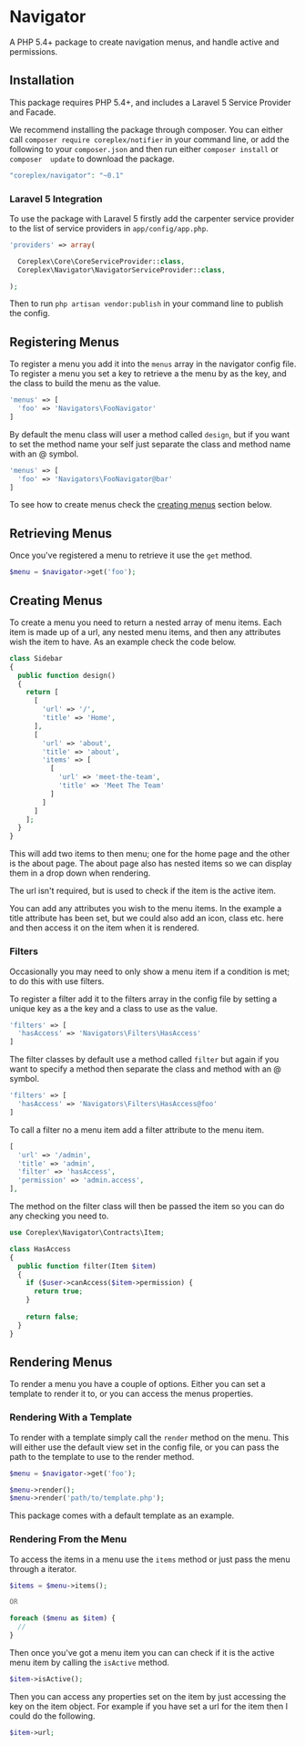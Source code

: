 # Navigator

A PHP 5.4+ package to create navigation menus, and handle active and permissions.

## Installation

This package requires PHP 5.4+, and includes a Laravel 5 Service Provider and Facade.

We recommend installing the package through composer. You can either call `composer require coreplex/notifier` in 
your command line, or add the following to your `composer.json` and then run either `composer install` or `composer 
update` to download the package.

```php
"coreplex/navigator": "~0.1"
```

### Laravel 5 Integration

To use the package with Laravel 5 firstly add the carpenter service provider to the list of service providers in 
`app/config/app.php`.

```php
'providers' => array(

  Coreplex\Core\CoreServiceProvider::class,
  Coreplex\Navigator\NavigatorServiceProvider::class,

);
```

Then to run `php artisan vendor:publish` in your command line to publish the config.

## Registering Menus

To register a menu you add it into the `menus` array in the navigator config file. To register a menu you set a key to 
retrieve a the menu by as the key, and the class to build the menu as the value.

```php
'menus' => [
  'foo' => 'Navigators\FooNavigator'
]
```

By default the menu class will user a method called `design`, but if you want to set the method name your self just 
separate the class and method name with an @ symbol.

```php
'menus' => [
  'foo' => 'Navigators\FooNavigator@bar'
]
```

To see how to create menus check the [creating menus](#creating-menus) section below.

## Retrieving Menus

Once you've registered a menu to retrieve it use the `get` method.
 
```php
$menu = $navigator->get('foo');
```

## Creating Menus

To create a menu you need to return a nested array of menu items. Each item is made up of a url, any nested menu items, 
and then any attributes wish the item to have. As an example check the code below.

```php
class Sidebar 
{
  public function design()
  {
    return [
      [
        'url' => '/',
        'title' => 'Home',
      ],
      [
        'url' => 'about',
        'title' => 'about',
        'items' => [
          [
            'url' => 'meet-the-team',
            'title' => 'Meet The Team'
          ]
        ]
      ]
    ];
  }
}
```

This will add two items to then menu; one for the home page and the other is the about page. The about page also has 
nested items so we can display them in a drop down when rendering.

The url isn't required, but is used to check if the item is the active item.

You can add any attributes you wish to the menu items. In the example a title attribute has been set, but we could also
add an icon, class etc. here and then access it on the item when it is rendered.

### Filters

Occasionally you may need to only show a menu item if a condition is met; to do this with use filters.

To register a filter add it to the filters array in the config file by setting a unique key as a the key and a class
to use as the value.

```php
'filters' => [
  'hasAccess' => 'Navigators\Filters\HasAccess'
]
```

The filter classes by default use a method called `filter` but again if you want to specify a method then separate the 
class and method with an @ symbol.

```php
'filters' => [
  'hasAccess' => 'Navigators\Filters\HasAccess@foo'
]
```

To call a filter no a menu item add a filter attribute to the menu item.

```php
[
  'url' => '/admin',
  'title' => 'admin',
  'filter' => 'hasAccess',
  'permission' => 'admin.access',
],
```

The method on the filter class will then be passed the item so you can do any checking you need to.

```php
use Coreplex\Navigator\Contracts\Item;

class HasAccess 
{
  public function filter(Item $item)
  {
    if ($user->canAccess($item->permission) {
      return true;
    }
    
    return false;
  }
}
```

## Rendering Menus

To render a menu you have a couple of options. Either you can set a template to render it to, or you can access the 
menus properties.

### Rendering With a Template

To render with a template simply call the `render` method on the menu. This will either use the default view set in the 
config file, or you can pass the path to the template to use to the render method.

```php
$menu = $navigator->get('foo');

$menu->render();
$menu->render('path/to/template.php');
```

This package comes with a default template as an example.

### Rendering From the Menu

To access the items in a menu use the `items` method or just pass the menu through a iterator.

```php
$items = $menu->items();

OR

foreach ($menu as $item) {
  //
}
```

Then once you've got a menu item you can can check if it is the active menu item by calling the `isActive` method.

```php
$item->isActive();
```

Then you can access any properties set on the item by just accessing the key on the item object. For example if you 
have set a url for the item then I could do the following.

```php
$item->url;
```